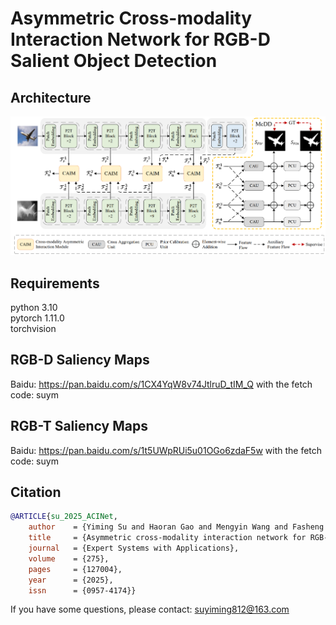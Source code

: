 # Asymmetric Cross-modality Interaction Network for RGB-D Salient Object Detection
## Architecture
![image](https://github.com/BnuSuym/ACINet/blob/main/Figs/overall.png)
## Requirements<br>
python 3.10<br>
pytorch 1.11.0<br>
torchvision
## RGB-D Saliency Maps<br>
Baidu:  https://pan.baidu.com/s/1CX4YqW8v74JtlruD_tIM_Q with the fetch code: suym
## RGB-T Saliency Maps<br>
Baidu:  https://pan.baidu.com/s/1t5UWpRUi5u01OGo6zdaF5w with the fetch code: suym<br>
## Citation<br>
```bibtex
@ARTICLE{su_2025_ACINet,
    author    = {Yiming Su and Haoran Gao and Mengyin Wang and Fasheng Wang},
    title     = {Asymmetric cross-modality interaction network for RGB-D salient object detection},
    journal   = {Expert Systems with Applications},
    volume    = {275},
    pages     = {127004},
    year      = {2025},
    issn      = {0957-4174}}
```
If you have some questions, please contact: suyiming812@163.com 

